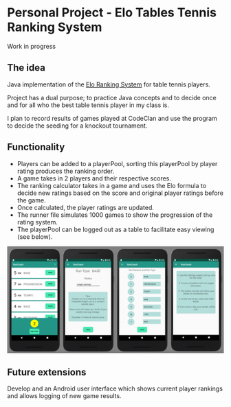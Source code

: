 # Personal Project - Elo Tables Tennis Ranking System

Work in progress

## The idea

Java implementation of the [Elo Ranking System](https://en.wikipedia.org/wiki/Elo_rating_system) for table tennis players.

Project has a dual purpose; to practice Java concepts and to decide once and for all who the best table tennis player in my class is.

I plan to record results of games played at CodeClan and use the program to decide the seeding for a knockout tournament.

## Functionality

* Players can be added to a playerPool, sorting this playerPool by player rating produces the ranking order.
* A game takes in 2 players and their respective scores.
* The ranking calculator takes in a game and uses the Elo formula to decide new ratings based on the score and original player ratings before the game.
* Once calculated, the player ratings are updated.
* The runner file simulates 1000 games to show the progression of the rating system.
* The playerPool can be logged out as a table to facilitate easy viewing (see below).

![screenshots](https://github.com/RJForgie/Project-Java-Run-List/blob/master/screenshot.png "App Screenshots")

## Future extensions

Develop and an Android user interface which shows current player rankings and allows logging of new game results.
